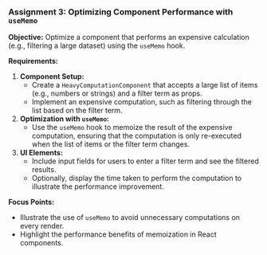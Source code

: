### Assignment 3: Optimizing Component Performance with `useMemo`

**Objective:**
Optimize a component that performs an expensive calculation (e.g., filtering a large dataset) using the `useMemo` hook.

**Requirements:**

1. **Component Setup:**
    - Create a `HeavyComputationComponent` that accepts a large list of items (e.g., numbers or strings) and a filter term as props.
    - Implement an expensive computation, such as filtering through the list based on the filter term.
2. **Optimization with `useMemo`:**
    - Use the `useMemo` hook to memoize the result of the expensive computation, ensuring that the computation is only re-executed when the list of items or the filter term changes.
3. **UI Elements:**
    - Include input fields for users to enter a filter term and see the filtered results.
    - Optionally, display the time taken to perform the computation to illustrate the performance improvement.

**Focus Points:**

- Illustrate the use of `useMemo` to avoid unnecessary computations on every render.
- Highlight the performance benefits of memoization in React components.
